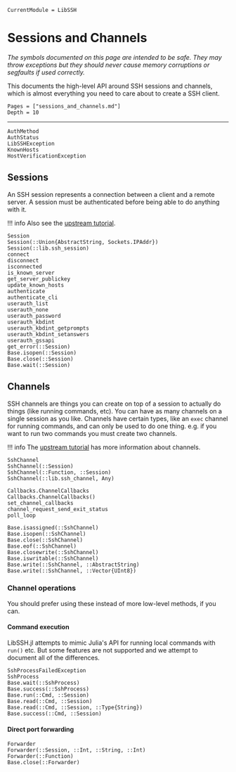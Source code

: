 ```@meta
CurrentModule = LibSSH
```

# Sessions and Channels

*The symbols documented on this page are intended to be safe. They may throw
exceptions but they should never cause memory corruptions or segfaults if used
correctly.*

This documents the high-level API around SSH sessions and channels, which is
almost everything you need to care about to create a SSH client.

```@contents
Pages = ["sessions_and_channels.md"]
Depth = 10
```

---

```@docs
AuthMethod
AuthStatus
LibSSHException
KnownHosts
HostVerificationException
```

## Sessions

An SSH session represents a connection between a client and a remote server. A
session must be authenticated before being able to do anything with it.

!!! info
    Also see the [upstream
    tutorial](https://api.libssh.org/stable/libssh_tutor_guided_tour.html).

```@docs
Session
Session(::Union{AbstractString, Sockets.IPAddr})
Session(::lib.ssh_session)
connect
disconnect
isconnected
is_known_server
get_server_publickey
update_known_hosts
authenticate
authenticate_cli
userauth_list
userauth_none
userauth_password
userauth_kbdint
userauth_kbdint_getprompts
userauth_kbdint_setanswers
userauth_gssapi
get_error(::Session)
Base.isopen(::Session)
Base.close(::Session)
Base.wait(::Session)
```

## Channels

SSH channels are things you can create on top of a session to actually do things
(like running commands, etc). You can have as many channels on a single session
as you like. Channels have certain types, like an `exec` channel for running
commands, and can only be used to do one thing. e.g. if you want to run two
commands you must create two channels.

!!! info
    The [upstream
    tutorial](https://api.libssh.org/stable/libssh_tutor_shell.html) has more
    information about channels.

```@docs
SshChannel
SshChannel(::Session)
SshChannel(::Function, ::Session)
SshChannel(::lib.ssh_channel, Any)

Callbacks.ChannelCallbacks
Callbacks.ChannelCallbacks()
set_channel_callbacks
channel_request_send_exit_status
poll_loop

Base.isassigned(::SshChannel)
Base.isopen(::SshChannel)
Base.close(::SshChannel)
Base.eof(::SshChannel)
Base.closewrite(::SshChannel)
Base.iswritable(::SshChannel)
Base.write(::SshChannel, ::AbstractString)
Base.write(::SshChannel, ::Vector{UInt8})
```

### Channel operations

You should prefer using these instead of more low-level methods, if you can.

#### Command execution

LibSSH.jl attempts to mimic Julia's API for running local commands with `run()`
etc. But some features are not supported and we attempt to document all of the
differences.

```@docs
SshProcessFailedException
SshProcess
Base.wait(::SshProcess)
Base.success(::SshProcess)
Base.run(::Cmd, ::Session)
Base.read(::Cmd, ::Session)
Base.read(::Cmd, ::Session, ::Type{String})
Base.success(::Cmd, ::Session)
```

#### Direct port forwarding

```@docs
Forwarder
Forwarder(::Session, ::Int, ::String, ::Int)
Forwarder(::Function)
Base.close(::Forwarder)
```
